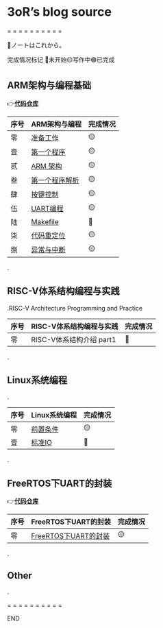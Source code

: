 # 3oR’s blog source

= = = = = = = = = =

🎉ノートはこれから。

完成情况标记 🔴未开始🟡写作中🟢已完成 

## ARM架构与编程基础

👉[**代码仓库**](https://github.com/u3oR/ARM-Architecture-and-Programming) 

| 序号 | ARM架构与编程                                                | 完成情况 |
| ---- | ------------------------------------------------------------ | -------- |
| 零   | [准备工作](source/2024-01/[ARM]A-0-preparations.md)          | 🟡        |
| 壹   | [第一个程序](source/2024-01/[ARM]A-1-the-first-program.md)   | 🟡        |
| 贰   | [ARM 架构](source/2024-01/[ARM]A-2-arm-architecture.md)      | 🟡        |
| 叁   | [第一个程序解析](source/2024-01/[ARM]A-3-first-program-analysis.md) | 🟡        |
| 肆   | [按键控制](source/2024-01/[ARM]A-3-first-program-analysis.md) | 🟡        |
| 伍   | [UART编程](source/2024-01/[ARM]A-3-first-program-analysis.md) | 🟡        |
| 陆   | [Makefile](source/2024-01/[ARM]A-3-first-program-analysis.md) | 🔴        |
| 柒   | [代码重定位](source/2024-01/[ARM]A-3-first-program-analysis.md) | 🟡        |
| 捌   | [异常与中断](source/2024-01/[ARM]A-3-first-program-analysis.md) | 🟡        |

.

## RISC-V体系结构编程与实践

.RISC-V Architecture Programming and Practice

| 序号 | RISC-V体系结构编程与实践 | 完成情况 |
| ---- | ------------------------ | -------- |
| 零   | RISC-V体系结构介绍 part1 | 🔴        |

.

## Linux系统编程

.

| 序号 | Linux系统编程                                     | 完成情况 |
| ---- | ------------------------------------------------- | -------- |
| 零   | [前置条件](source/2024-04/[Linux]introduction.md) | 🟡        |
| 壹   | [标准IO](source/2024-04/[Linux]io.md)             | 🔴        |

.

## FreeRTOS下UART的封装

👉[**代码仓库**](https://github.com/u3oR/FreeRTOS_UART_Packaging) 

| 序号 | FreeRTOS下UART的封装                                         | 完成情况 |
| ---- | ------------------------------------------------------------ | -------- |
| 零   | [FreeRTOS下UART的封装](source/2024-04/[FreeRTOS]uart_packaging_under_rtos.md) | 🟡        |

.

## Other

.



= = = = = = = = = =

END
